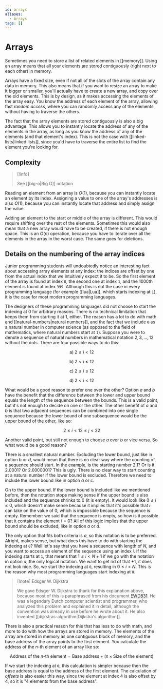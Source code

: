 ```yaml
---
id: arrays
aliases:
  - Arrays
tags: []
---
```


# Arrays

Sometimes you need to store a list of related elements in [[memory]]. Using an array means that all your elements are stored contiguously (right next to each other) in memory.

Arrays have a fixed size, even if not all of the slots of the array contain any data in memory. This also means that if you want to resize an array to make it bigger or smaller, you'll actually have to create a new array, and copy over the old elements. This is by design, as it makes accessing the elements of the array easy. You know the address of each element of the array, allowing fast _random access_, where you can randomly access any of the elements without having to traverse the others.

The fact that the array elements are stored contiguously is also a big advantage. This allows you to instantly locate the address of any of the elements in the array, as long as you know the address of any of the elements (and that element's index). This is not the case with [[linked-lists|linked lists]], since you'd have to traverse the entire list to find the element you're looking for.

## Complexity

> [!info]
>
> See [[big-o|Big O]] notation

Reading an element from an array is $O(1)$, because you can instantly locate an element by its index. Assigning a value to one of the array's addresses is also $O(1)$, because you can instantly locate that address and simply assign the value.

Adding an element to the start or middle of the array is different. This would require shifting over the rest of the elements. Sometimes this would also mean that a new array would have to be created, if there is not enough space. This is an $O(n)$ operation, because you have to iterate over all the elements in the array in the worst case. The same goes for deletions.

## Details on the numbering of the array indices

Junior programming students will undoubtedly notice an interesting fact about accessing array elements at any index: the indices are offset by one from the actual index that we intuitively expect it to be. So the first element of the array is found at index `0`, the second one at index `1`, and the 1000th element is found at index `999`. Although this is not the case in every programming language (for example [[lua|Lua]], which starts indexing at `1`), it is the case for most modern programming languages.

The designers of these programming languages did not choose to start the indexing at 0 for arbitrary reasons. There is no technical limitation that keeps them from starting it at 1, either. The reason has a lot to do with math and [[natural-numbers|natural numbers]], and the fact that we include `0` as a natural number in computer science (as opposed to the field of mathematics, where natural numbers start at `1`). Suppose you were to denote a sequence of natural numbers in mathematical notation $2, 3, \dots, 12$ without the dots. There are four possible ways to do this:

$$ \text{a)}\; 2 \le i \lt 12 $$

$$ \text{b)}\; 2 \lt i \le 12 $$

$$ \text{c)}\; 2 \le i \le 12 $$

$$ \text{d)}\; 2 \lt i \lt 12 $$

What would be a good reason to prefer one over the other? Option $a$ and $b$ have the benefit that the difference between the lower and upper bound equals the length of the sequence between the bounds. This is a valid point, but it's not enough to decide on one or the other. The other benefit of $a$ and $b$ is that two adjacent sequences can be combined into one single sequence because the lower bound of one subsequence would be the upper bound of the other, like so:

$$ 2 \le i \lt 12 \le j \lt 22 $$

Another valid point, but still not enough to choose $a$ over $b$ or vice versa. So what would be a good reason?

There is a smallest natural number. Excluding the lower bound, just like in option $b$ or $d$, would mean that there is no clear way where the counting of a sequence should start. In the example, is the starting number $2.1$? Or is it $2.0001$? Or $2.0000001$? This is ugly. There is no clear way to start counting at a natural number if the lower bound is excluded. Therefore we need to include the lower bound like in option $a$ or $c$.

On to the upper bound. If the lower bound is included like we mentioned before, then the notation stops making sense if the upper bound is also included and the sequence shrinks to 0 (it is empty). It would look like $0\le i \le 0$, which doesn't make sense because it implies that it's possible that $i$ can take on the value of $0$, which is impossible because the sequence is empty. Remember: we said that the sequence is empty, so how is it possible that it contains the element $i = 0$? All of this logic implies that the upper bound should be excluded, like in option $a$ or $d$.

The only option that fits both criteria is $a$, so this notation is to be preferred. Alright, makes sense, but what does this have to do with starting the indexing at `0`? Well let's say that you have a sequence with length of $N$, and you want to access an element of the sequence using an index $i$. If the indexing starts at `1`, that means that $1 \le i \lt N + 1$ if we go with the notation in option $a$, the only logical notation. We want to get rid of that $+ 1$, it does not look nice. So, we start the indexing at `0`, resulting in $0 \le i \lt N$. This is the reason why most programming languages start indexing at `0`.

> [!note] Edsger W. Dijkstra
>
> We gave Edsger W. Dijkstra to thank for this explanation above, because most of this is paraphrased from his document [EWD831](https://www.cs.utexas.edu/users/EWD/ewd08xx/EWD831.PDF). He was a legendary Dutch computer scientist and programmer, who analyzed this problem and explained it in detail, although the convention was already in use before he wrote about it. He also invented [[dijkstras-algorithm|Dijkstra's algorithm]].

There is also a practical reason for this that has less to do with math, and more to do with how the arrays are stored in memory. The elements of the array are stored in memory as one contiguous block of memory, and the base address of the array points to the first element. You calculate the address of the $n$-th element of an array like so:

$$ \text{Address of the $n$-th element} = \text{Base address} + (n \times \text{Size of the element}) $$

If we start the indexing at `0`, this calculation is simpler because then the base address is equal to the address of the first element. The calculation of _offsets_ is also easier this way, since the element at index $4$ is also offset by 4, so it is "4 elements from the base address".

